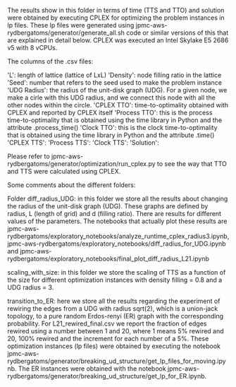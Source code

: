 The results show in this folder in terms of time (TTS and TTO) and solution were obtained by executing CPLEX for optimizing the problem instances in lp files. These lp files were generated using jpmc-aws-rydbergatoms/generator/generate_all.sh code or similar versions of this that are explained in detail below. CPLEX was executed an Intel Skylake E5 2686 v5  with 8 vCPUs. 

The columns of the .csv files:

'L': length of lattice (lattice of LxL)
'Density': node filling ratio in the lattice 
'Seed': number that refers to the seed used to make the problem instance
'UDG Radius': the radius of the unit-disk graph (UDG). For a given node, we make a cirle with this UDG radius, and we connect this node with all the other nodes within the circle.
'CPLEX TTO': time-to-optimality obtained with CPLEX and reported by CPLEX itself 
'Process TTO': this is the process time-to-optimality that is obtained using the time library in Python and the attribute .process_time()
'Clock TTO': this is the clock time-to-optimality that is obtained using the time library in Python and the attribute .time()
'CPLEX TTS': 
'Process TTS':
'Clock TTS':
'Solution':

Please refer to jpmc-aws-rydbergatoms/generator/optimization/run_cplex.py to see the way that TTO and TTS were calculated using CPLEX. 

Some comments about the different folders: 

Folder diff_radius_UDG: in this folder we store all the results about changing the radius of the unit-disk graph (UDG). These graphs are defined by radius, L (length of grid) and d (filling ratio). There are results for different values of the parameters. 
The notebooks that actually plot these results are jpmc-aws-rydbergatoms/exploratory_notebooks/analyze_runtime_cplex_radius3.ipynb, jpmc-aws-rydbergatoms/exploratory_notebooks/diff_radius_for_UDG.ipynb and jpmc-aws-rydbergatoms/exploratory_notebooks/final_plot_diff_radius_L21.ipynb

scaling_with_size: in this folder we store the scaling of TTS as a function of the size for different optimization instances with density filling = 0.8 and a UDG radius = 3. 

transition_to_ER: here we store all the results regarding the experiment of rewiring the edges from a UDG with radius sqrt(2), which is a union-jack topology, to a pure random Erdos-renyi (ER) graph with the corresponding probability. For L21_rewired_final.csv we report the fraction of edges rewired using a number between 1 and 20, where 1 means 5% rewired and 20, 100% rewired and the increment for each number of a 5%. 
These optimization instances (lp files) were obtained by executing the notebook jpmc-aws-rydbergatoms/generator/breaking_ud_structure/get_lp_files_for_moving.ipynb. The ER instances were obtained with the notebook jpmc-aws-rydbergatoms/generator/breaking_ud_structure/get_lp_for_ER.ipynb.